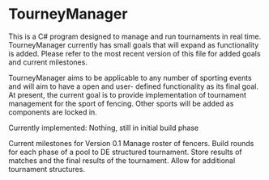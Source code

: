 TourneyManager
==============

This is a C# program designed to manage and run tournaments in real time. TourneyManager currently has small 
goals that will expand as functionality is added. Please refer to the most recent version of this file for
added goals and current milestones.

TourneyManager aims to be applicable to any number of sporting events and will aim to have a open and user-
defined functionality as its final goal. At present, the current goal is to provide implementation of 
tournament management for the sport of fencing. Other sports will be added as components are locked in.

Currently implemented:
Nothing, still in initial build phase

Current milestones for Version 0.1
Manage roster of fencers.
Build rounds for each phase of a pool to DE structured tournament.
Store results of matches and the final results of the tournament.
Allow for additional tournament structures.
